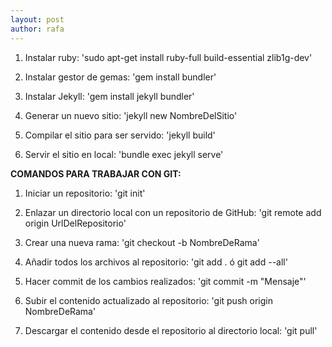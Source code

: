 ```yaml
---
layout: post
author: rafa
---
```


1. Instalar ruby: 'sudo apt-get install ruby-full build-essential zlib1g-dev'

2. Instalar gestor de gemas: 'gem install bundler'

3. Instalar Jekyll: 'gem install jekyll bundler'

4. Generar un nuevo sitio: 'jekyll new NombreDelSitio'

5. Compilar el sitio para ser servido: 'jekyll build'

6. Servir el sitio en local: 'bundle exec jekyll serve'

**COMANDOS PARA TRABAJAR CON GIT:**

1. Iniciar un repositorio: 'git init'

2. Enlazar un directorio local con un repositorio de GitHub: 'git remote add origin UrlDelRepositorio'

3. Crear una nueva rama: 'git checkout -b NombreDeRama'

4. Añadir todos los archivos al repositorio: 'git add . ó git add --all'

5. Hacer commit de los cambios realizados: 'git commit -m "Mensaje"'

6. Subir el contenido actualizado al repositorio: 'git push origin NombreDeRama'

7. Descargar el contenido desde el repositorio al directorio local: 'git pull'